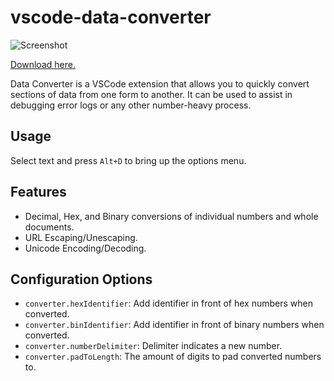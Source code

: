 # vscode-data-converter

![Screenshot](https://raw.githubusercontent.com/attilathedud/vscode-data-converter/master/imgs/data-converter.gif "Action")

[Download here.](https://marketplace.visualstudio.com/items?itemName=attilathedud.data-converter)

Data Converter is a VSCode extension that allows you to quickly convert sections of data from one form to another. It can be used to assist in debugging error logs or any other number-heavy process.

## Usage

Select text and press `Alt+D` to bring up the options menu.

## Features

* Decimal, Hex, and Binary conversions of individual numbers and whole documents.
* URL Escaping/Unescaping.
* Unicode Encoding/Decoding.

## Configuration Options

* `converter.hexIdentifier`: Add identifier in front of hex numbers when converted.
* `converter.binIdentifier`: Add identifier in front of binary numbers when converted.
* `converter.numberDelimiter`: Delimiter indicates a new number.
* `converter.padToLength`: The amount of digits to pad converted numbers to.
